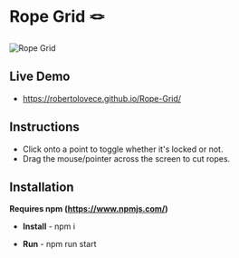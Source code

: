 # Rope Grid 🪢
![Rope Grid](https://user-images.githubusercontent.com/48356710/141658822-20d2f3b7-a218-4c14-94bb-03d8d4e9c3f8.png)

## Live Demo
- https://robertolovece.github.io/Rope-Grid/

## Instructions

- Click onto a point to toggle whether it's locked or not.
- Drag the mouse/pointer across the screen to cut ropes.

## Installation
__Requires npm (https://www.npmjs.com/)__

- __Install__ - npm i

- __Run__ - npm run start


